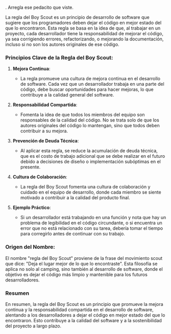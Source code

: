 .
Arregla ese pedacito que viste.

La regla del Boy Scout es un principio de desarrollo de software que sugiere que los programadores deben dejar el código en mejor estado del que lo encontraron. Esta regla se basa en la idea de que, al trabajar en un proyecto, cada desarrollador tiene la responsabilidad de mejorar el código, ya sea corrigiendo errores, refactorizando, o mejorando la documentación, incluso si no son los autores originales de ese código.

### Principios Clave de la Regla del Boy Scout:

1. **Mejora Continua**:
   - La regla promueve una cultura de mejora continua en el desarrollo de software. Cada vez que un desarrollador trabaja en una parte del código, debe buscar oportunidades para hacer mejoras, lo que contribuye a la calidad general del software.

2. **Responsabilidad Compartida**:
   - Fomenta la idea de que todos los miembros del equipo son responsables de la calidad del código. No se trata solo de que los autores originales del código lo mantengan, sino que todos deben contribuir a su mejora.

3. **Prevención de Deuda Técnica**:
   - Al aplicar esta regla, se reduce la acumulación de deuda técnica, que es el costo de trabajo adicional que se debe realizar en el futuro debido a decisiones de diseño o implementación subóptimas en el presente.

4. **Cultura de Colaboración**:
   - La regla del Boy Scout fomenta una cultura de colaboración y cuidado en el equipo de desarrollo, donde cada miembro se siente motivado a contribuir a la calidad del producto final.

5. **Ejemplo Práctico**:
   - Si un desarrollador está trabajando en una función y nota que hay un problema de legibilidad en el código circundante, o si encuentra un error que no está relacionado con su tarea, debería tomar el tiempo para corregirlo antes de continuar con su trabajo.

### Origen del Nombre:
El nombre "regla del Boy Scout" proviene de la frase del movimiento scout que dice: "Deja el lugar mejor de lo que lo encontraste". Esta filosofía se aplica no solo al camping, sino también al desarrollo de software, donde el objetivo es dejar el código más limpio y mantenible para los futuros desarrolladores.

### Resumen
En resumen, la regla del Boy Scout es un principio que promueve la mejora continua y la responsabilidad compartida en el desarrollo de software, alentando a los desarrolladores a dejar el código en mejor estado del que lo encontraron. Esto contribuye a la calidad del software y a la sostenibilidad del proyecto a largo plazo.
